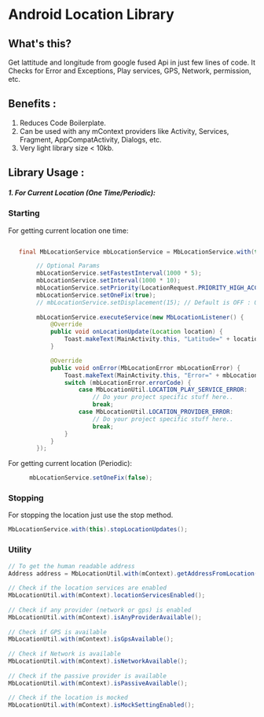 Android Location Library
====

What's this?
----
Get lattitude and longitude from google fused Api in just few lines of code. It Checks for Error and Exceptions, Play services, GPS, Network, permission, etc. 


Benefits :
----

1. Reduces Code Boilerplate.
2. Can be used with any mContext providers like Activity, Services, Fragment, AppCompatActivity, Dialogs, etc.
3. Very light library size < 10kb.

Library Usage :
----
##### 1. For Current Location (One Time/Periodic):

### Starting

For getting current location one time:

````java

   final MbLocationService mbLocationService = MbLocationService.with(this);

        // Optional Params
        mbLocationService.setFastestInterval(1000 * 5);
        mbLocationService.setInterval(1000 * 10);
        mbLocationService.setPriority(LocationRequest.PRIORITY_HIGH_ACCURACY);
        mbLocationService.setOneFix(true);
        // mbLocationService.setDisplacement(15); // Default is OFF : 0
        
        mbLocationService.executeService(new MbLocationListener() {
            @Override
            public void onLocationUpdate(Location location) {
                Toast.makeText(MainActivity.this, "Latitude=" + location.getLatitude() + ", Longitude=" + location.getLongitude(), Toast.LENGTH_LONG).show();
            }

            @Override
            public void onError(MbLocationError mbLocationError) {
                Toast.makeText(MainActivity.this, "Error=" + mbLocationError.message, Toast.LENGTH_LONG).show();
                switch (mbLocationError.errorCode) {
                    case MbLocationUtil.LOCATION_PLAY_SERVICE_ERROR:
                        // Do your project specific stuff here..
                        break;
                    case MbLocationUtil.LOCATION_PROVIDER_ERROR:
                        // Do your project specific stuff here..
                        break;
                }
            }
        });
````

For getting current location (Periodic):

````java
      mbLocationService.setOneFix(false);
````

### Stopping

For stopping the location just use the stop method.

````java
MbLocationService.with(this).stopLocationUpdates();
````
 ### Utility     
                
````java      
// To get the human readable address
Address address = MbLocationUtil.with(mContext).getAddressFromLocation(location.getLatitude(), location.getLongitude());
        
// Check if the location services are enabled
MbLocationUtil.with(mContext).locationServicesEnabled();
        
// Check if any provider (network or gps) is enabled
MbLocationUtil.with(mContext).isAnyProviderAvailable();
        
// Check if GPS is available
MbLocationUtil.with(mContext).isGpsAvailable();
        
// Check if Network is available
MbLocationUtil.with(mContext).isNetworkAvailable();
        
// Check if the passive provider is available
MbLocationUtil.with(mContext).isPassiveAvailable();
        
// Check if the location is mocked
MbLocationUtil.with(mContext).isMockSettingEnabled();
````

